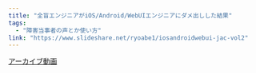 ```yaml
---
title: "全盲エンジニアがiOS/Android/WebUIエンジニアにダメ出しした結果"
tags:
  - "障害当事者の声とか使い方"
link: "https://www.slideshare.net/ryoabe1/iosandroidwebui-jac-vol2"
---
```


[アーカイブ動画](https://www.youtube.com/watch?v=AD4NtnXZmc0)
